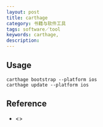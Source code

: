 ```yaml
---
layout: post
title: carthage
category: 书籍与软件工具
tags: software／tool
keywords: carthage,
description: 
---
```


## Usage

```
carthage bootstrap --platform ios
carthage update --platform ios
```

## Reference

* <>